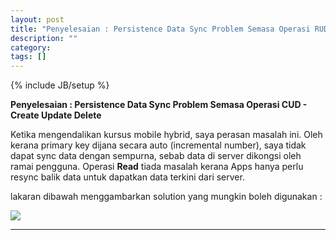 ```yaml
---
layout: post
title: "Penyelesaian : Persistence Data Sync Problem Semasa Operasi RUD   Read Update Delete"
description: ""
category: 
tags: []
---
```

{% include JB/setup %}


**Penyelesaian : Persistence Data Sync Problem Semasa Operasi CUD - Create Update Delete**

Ketika mengendalikan kursus mobile hybrid, saya perasan masalah ini. Oleh kerana 
primary key dijana secara auto (incremental number), saya tidak dapat sync data dengan sempurna, sebab
data di server dikongsi oleh ramai pengguna. Operasi **Read** tiada masalah kerana Apps
hanya perlu resync balik data untuk dapatkan data terkini dari server. 

lakaran dibawah menggambarkan solution yang mungkin boleh digunakan : 

<img src="{{ASSET_PATH}}/images/uuids.png"/>

-----------------------------------------------------

